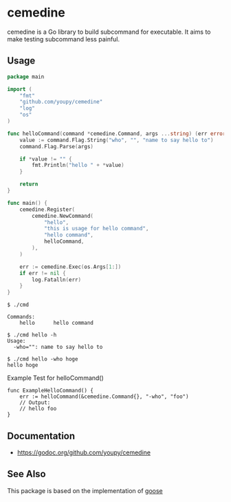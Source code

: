 # cemedine

cemedine is a Go library to build subcommand for executable.
It aims to make testing subcommand less painful.

## Usage

```go
package main

import (
    "fmt"
    "github.com/youpy/cemedine"
    "log"
    "os"
)

func helloCommand(command *cemedine.Command, args ...string) (err error) {
    value := command.Flag.String("who", "", "name to say hello to")
    command.Flag.Parse(args)

	if *value != "" {
		fmt.Println("hello " + *value)
	}

	return
}

func main() {
    cemedine.Register(
        cemedine.NewCommand(
            "hello",
            "this is usage for hello command",
            "hello command",
            helloCommand,
        ),
    )

	err := cemedine.Exec(os.Args[1:])
	if err != nil {
		log.Fatalln(err)
	}
}
```

```
$ ./cmd

Commands:
    hello      hello command
```

```
$ ./cmd hello -h
Usage:
  -who="": name to say hello to
```

```
$ ./cmd hello -who hoge
hello hoge
```

Example Test for helloCommand()

```
func ExampleHelloCommand() {
    err := helloCommand(&cemedine.Command{}, "-who", "foo")
    // Output:
    // hello foo
}
```

## Documentation

- https://godoc.org/github.com/youpy/cemedine

## See Also

This package is based on the implementation of [goose](https://bitbucket.org/liamstask/goose/src/a9882a2ed799e698d21706769cd8db004ed68f79/cmd/goose/?at=master)

